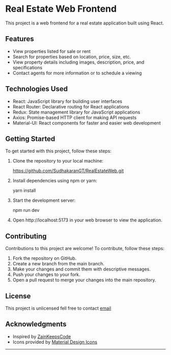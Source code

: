 # Real Estate Web Frontend

This project is a web frontend for a real estate application built using React.

## Features

- View properties listed for sale or rent
- Search for properties based on location, price, size, etc.
- View property details including images, description, price, and specifications
- Contact agents for more information or to schedule a viewing

## Technologies Used

- React: JavaScript library for building user interfaces
- React Router: Declarative routing for React applications
- Redux: State management library for JavaScript applications
- Axios: Promise-based HTTP client for making API requests
- Material-UI: React components for faster and easier web development

## Getting Started

To get started with this project, follow these steps:

1. Clone the repository to your local machine:
   
   https://github.com/SudhakaranGT/RealEstateWeb.git
   
   

2. Install dependencies using npm or yarn:
   
   yarn install
   

3. Start the development server:
   
   npm run dev
   

4. Open http://localhost:5173 in your web browser to view the application.

## Contributing

Contributions to this project are welcome! To contribute, follow these steps:

1. Fork the repository on GitHub.
2. Create a new branch from the main branch.
3. Make your changes and commit them with descriptive messages.
4. Push your changes to your fork.
5. Open a pull request to merge your changes into the main repository.

## License

This project is unlicensed fell free to contact [email](sudhakarangt@gmail.com)

## Acknowledgments

- Inspired by [ZainKeepsCode](https://www.youtube.com/watch?v=edBx-fjgh4k&t=2893s)
- Icons provided by [Material Design Icons](https://material.io/resources/icons/)

---
